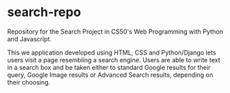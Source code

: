 # search-repo
Repository for the Search Project in CS50's Web Programming with Python and Javascript.

This we application developed using HTML, CSS and Python/Django lets users visit a page resembling a search engine. Users are able to write text in a search box and be taken
either to standard Google results for their query, Google Image results or Advanced Search results, depending on their choosing. 
